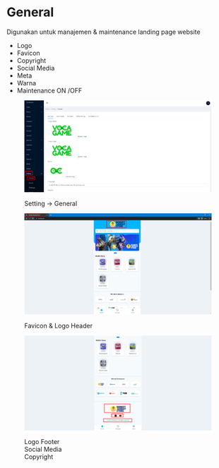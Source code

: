 # General

Digunakan untuk manajemen & maintenance landing page website

* Logo
* Favicon
* Copyright
* Social Media
* Meta
* Warna
* Maintenance ON /OFF

<figure><img src="../../.gitbook/assets/image (32).png" alt=""><figcaption><p>Setting -> General</p></figcaption></figure>

<figure><img src="../../.gitbook/assets/image (66).png" alt=""><figcaption><p>Favicon &#x26; Logo Header</p></figcaption></figure>

<figure><img src="../../.gitbook/assets/image (72).png" alt=""><figcaption><p>Logo Footer<br>Social Media<br>Copyright</p></figcaption></figure>
